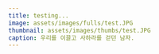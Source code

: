 ```yaml
---
title: testing...
image: assets/images/fulls/test.JPG
thumbnail: assets/images/thumbs/test.JPG
caption: 우리를 이끌고 사하라를 걷던 남자.
---
```

